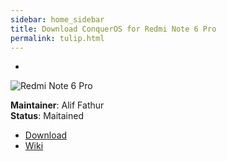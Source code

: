 ```yaml
---
sidebar: home_sidebar
title: Download ConquerOS for Redmi Note 6 Pro
permalink: tulip.html
---
```

-

![Redmi Note 6 Pro](https://raw.githubusercontent.com/ConquerOS/wiki/master/images/devices/)

**Maintainer**: Alif Fathur  
**Status**: Maitained  
  
- [Download](https://www.pling.com/p/1410833/)  
- [Wiki](https://wiki.conqueros.co/devices/tulip)